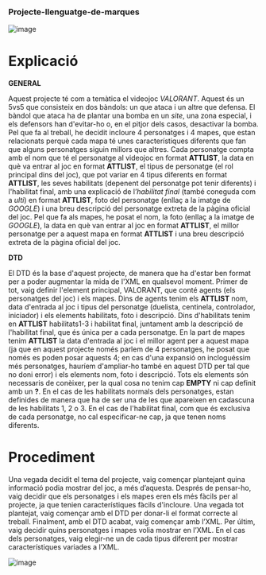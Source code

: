 ### Projecte-llenguatge-de-marques

![image](https://github.com/user-attachments/assets/99d381ad-8432-4fae-b82a-fab236129e02)


# **Explicació**

**GENERAL**

Aquest projecte té com a temàtica el videojoc *VALORANT*. Aquest és un 5vs5 que consisteix en dos bàndols: un que ataca i un altre que defensa. El bàndol que ataca ha de plantar una bomba en un *site*, una zona especial, i els defensors han d'evitar-ho o, en el pitjor dels casos, desactivar la bomba. Pel que fa al treball, he decidit incloure 4 personatges i 4 mapes, que estan relacionats perquè cada mapa té unes característiques diferents que fan que alguns personatges siguin millors que altres. Cada personatge compta amb el nom que té el personatge al videojoc en format **ATTLIST**, la data en què va entrar al joc en format **ATTLIST**, el tipus de personatge (el rol principal dins del joc), que pot variar en 4 tipus diferents en format **ATTLIST**, les seves habilitats (depenent del personatge pot tenir diferents) i l'habilitat final, amb una explicació de l’*habilitat final* (també coneguda com a *ulti*) en format **ATTLIST**, foto del personatge (enllaç a la imatge de *GOOGLE*) i una breu descripció del personatge extreta de la pàgina oficial del joc. Pel que fa als mapes, he posat el nom, la foto (enllaç a la imatge de *GOOGLE*), la data en què van entrar al joc en format **ATTLIST**, el millor personatge per a aquest mapa en format **ATTLIST** i una breu descripció extreta de la pàgina oficial del joc. 

**DTD**

El DTD és la base d'aquest projecte, de manera que ha d'estar ben format per a poder augmentar la mida de l'XML en qualsevol moment. Primer de tot, vaig definir l'element principal, VALORANT, que conté agents (els personatges del joc) i els mapes. Dins de agents tenim els **ATTLIST** nom, data d'entrada al joc i tipus del personatge (duelista, centinela, controlador, iniciador) i els elements habilitats, foto i descripció. Dins d'habilitats tenim en **ATTLIST** habilitats1-3 i habilitat final, juntament amb la descripció de l'habilitat final, que és única per a cada personatge. En la part de mapes tenim **ATTLIST** la data d'entrada al joc i el millor agent per a aquest mapa (ja que en aquest projecte només parlem de 4 personatges, he posat que només es poden posar aquests 4; en cas d'una expansió on incloguéssim més personatges, hauríem d'ampliar-ho també en aquest DTD per tal que no doni error) i els elements nom, foto i descripció. Tots els elements són necessaris de conèixer, per la qual cosa no tenim cap **EMPTY** ni cap definit amb un **?**. En el cas de les habilitats normals dels personatges, estan definides de manera que ha de ser una de les que apareixen en cadascuna de les habilitats 1, 2 o 3. En el cas de l'habilitat final, com que és exclusiva de cada personatge, no cal especificar-ne cap, ja que tenen noms diferents.

# **Procediment**

Una vegada decidit el tema del projecte, vaig començar plantejant quina informació podia mostrar del joc, a més d’aquesta. Després de pensar-ho, vaig decidir que els personatges i els mapes eren els més fàcils per al projecte, ja que tenien característiques fàcils d'incloure. Una vegada tot plantejat, vaig començar amb el DTD per donar-li el format correcte al treball. Finalment, amb el DTD acabat, vaig començar amb l’XML. Per últim, vaig decidir quins personatges i mapes volia mostrar en l’XML. En el cas dels personatges, vaig elegir-ne un de cada tipus diferent per mostrar característiques variades a l’XML.

![image](https://github.com/user-attachments/assets/b9be6cb8-85c6-4516-8400-eacb088b9c39)

